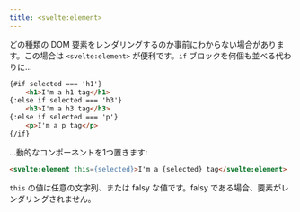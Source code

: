 ```yaml
---
title: <svelte:element>
---
```


どの種類の DOM 要素をレンダリングするのか事前にわからない場合があります。この場合は `<svelte:element>` が便利です。`if` ブロックを何個も並べる代わりに…

```html
{#if selected === 'h1'}
	<h1>I'm a h1 tag</h1>
{:else if selected === 'h3'}
	<h3>I'm a h3 tag</h3>
{:else if selected === 'p'}
	<p>I'm a p tag</p>
{/if}
```

…動的なコンポーネントを1つ置きます:

```html
<svelte:element this={selected}>I'm a {selected} tag</svelte:element>
```

`this` の値は任意の文字列、または falsy な値です。falsy である場合、要素がレンダリングされません。